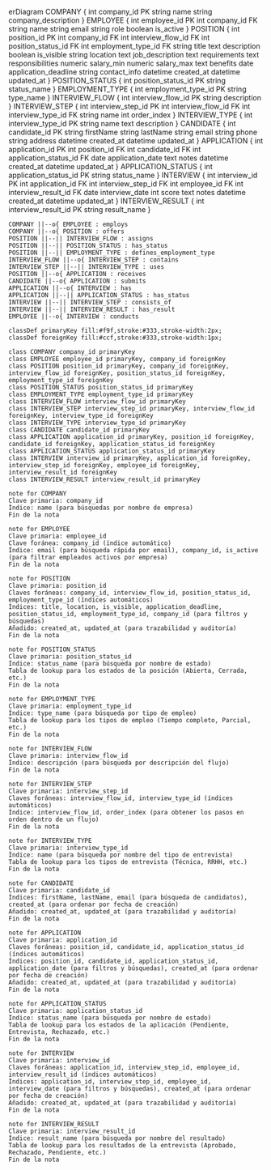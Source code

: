 erDiagram
    COMPANY {
        int company_id PK
        string name
        string company_description
    }
    EMPLOYEE {
        int employee_id PK
        int company_id FK
        string name
        string email
        string role
        boolean is_active
    }
    POSITION {
        int position_id PK
        int company_id FK
        int interview_flow_id FK
        int position_status_id FK
        int employment_type_id FK
        string title
        text description
        boolean is_visible
        string location
        text job_description
        text requirements
        text responsibilities
        numeric salary_min
        numeric salary_max
        text benefits
        date application_deadline
        string contact_info
        datetime created_at
        datetime updated_at
    }
    POSITION_STATUS {
        int position_status_id PK
        string status_name
    }
    EMPLOYMENT_TYPE {
        int employment_type_id PK
        string type_name
    }
    INTERVIEW_FLOW {
        int interview_flow_id PK
        string description
    }
    INTERVIEW_STEP {
        int interview_step_id PK
        int interview_flow_id FK
        int interview_type_id FK
        string name
        int order_index
    }
    INTERVIEW_TYPE {
        int interview_type_id PK
        string name
        text description
    }
    CANDIDATE {
        int candidate_id PK
        string firstName
        string lastName
        string email
        string phone
        string address
        datetime created_at
        datetime updated_at
    }
    APPLICATION {
        int application_id PK
        int position_id FK
        int candidate_id FK
        int application_status_id FK
        date application_date
        text notes
        datetime created_at
        datetime updated_at
    }
    APPLICATION_STATUS {
        int application_status_id PK
        string status_name
    }
    INTERVIEW {
        int interview_id PK
        int application_id FK
        int interview_step_id FK
        int employee_id FK
        int interview_result_id FK
        date interview_date
        int score
        text notes
        datetime created_at
        datetime updated_at
    }
    INTERVIEW_RESULT {
        int interview_result_id PK
        string result_name
    }

    COMPANY ||--o{ EMPLOYEE : employs
    COMPANY ||--o{ POSITION : offers
    POSITION ||--|| INTERVIEW_FLOW : assigns
    POSITION ||--|| POSITION_STATUS : has_status
    POSITION ||--|| EMPLOYMENT_TYPE : defines_employment_type
    INTERVIEW_FLOW ||--o{ INTERVIEW_STEP : contains
    INTERVIEW_STEP ||--|| INTERVIEW_TYPE : uses
    POSITION ||--o{ APPLICATION : receives
    CANDIDATE ||--o{ APPLICATION : submits
    APPLICATION ||--o{ INTERVIEW : has
    APPLICATION ||--|| APPLICATION_STATUS : has_status
    INTERVIEW ||--|| INTERVIEW_STEP : consists_of
    INTERVIEW ||--|| INTERVIEW_RESULT : has_result
    EMPLOYEE ||--o{ INTERVIEW : conducts

    classDef primaryKey fill:#f9f,stroke:#333,stroke-width:2px;
    classDef foreignKey fill:#ccf,stroke:#333,stroke-width:1px;

    class COMPANY company_id primaryKey
    class EMPLOYEE employee_id primaryKey, company_id foreignKey
    class POSITION position_id primaryKey, company_id foreignKey, interview_flow_id foreignKey, position_status_id foreignKey, employment_type_id foreignKey
    class POSITION_STATUS position_status_id primaryKey
    class EMPLOYMENT_TYPE employment_type_id primaryKey
    class INTERVIEW_FLOW interview_flow_id primaryKey
    class INTERVIEW_STEP interview_step_id primaryKey, interview_flow_id foreignKey, interview_type_id foreignKey
    class INTERVIEW_TYPE interview_type_id primaryKey
    class CANDIDATE candidate_id primaryKey
    class APPLICATION application_id primaryKey, position_id foreignKey, candidate_id foreignKey, application_status_id foreignKey
    class APPLICATION_STATUS application_status_id primaryKey
    class INTERVIEW interview_id primaryKey, application_id foreignKey, interview_step_id foreignKey, employee_id foreignKey, interview_result_id foreignKey
    class INTERVIEW_RESULT interview_result_id primaryKey

    note for COMPANY
    Clave primaria: company_id
    Índice: name (para búsquedas por nombre de empresa)
    Fin de la nota

    note for EMPLOYEE
    Clave primaria: employee_id
    Clave foránea: company_id (índice automático)
    Índice: email (para búsqueda rápida por email), company_id, is_active (para filtrar empleados activos por empresa)
    Fin de la nota

    note for POSITION
    Clave primaria: position_id
    Claves foráneas: company_id, interview_flow_id, position_status_id, employment_type_id (índices automáticos)
    Índices: title, location, is_visible, application_deadline, position_status_id, employment_type_id, company_id (para filtros y búsquedas)
    Añadido: created_at, updated_at (para trazabilidad y auditoría)
    Fin de la nota

    note for POSITION_STATUS
    Clave primaria: position_status_id
    Índice: status_name (para búsqueda por nombre de estado)
    Tabla de lookup para los estados de la posición (Abierta, Cerrada, etc.)
    Fin de la nota

    note for EMPLOYMENT_TYPE
    Clave primaria: employment_type_id
    Índice: type_name (para búsqueda por tipo de empleo)
    Tabla de lookup para los tipos de empleo (Tiempo completo, Parcial, etc.)
    Fin de la nota

    note for INTERVIEW_FLOW
    Clave primaria: interview_flow_id
    Índice: descripción (para búsqueda por descripción del flujo)
    Fin de la nota

    note for INTERVIEW_STEP
    Clave primaria: interview_step_id
    Claves foráneas: interview_flow_id, interview_type_id (índices automáticos)
    Índice: interview_flow_id, order_index (para obtener los pasos en orden dentro de un flujo)
    Fin de la nota

    note for INTERVIEW_TYPE
    Clave primaria: interview_type_id
    Índice: name (para búsqueda por nombre del tipo de entrevista)
    Tabla de lookup para los tipos de entrevista (Técnica, RRHH, etc.)
    Fin de la nota

    note for CANDIDATE
    Clave primaria: candidate_id
    Índices: firstName, lastName, email (para búsqueda de candidatos), created_at (para ordenar por fecha de creación)
    Añadido: created_at, updated_at (para trazabilidad y auditoría)
    Fin de la nota

    note for APPLICATION
    Clave primaria: application_id
    Claves foráneas: position_id, candidate_id, application_status_id (índices automáticos)
    Índices: position_id, candidate_id, application_status_id, application_date (para filtros y búsquedas), created_at (para ordenar por fecha de creación)
    Añadido: created_at, updated_at (para trazabilidad y auditoría)
    Fin de la nota

    note for APPLICATION_STATUS
    Clave primaria: application_status_id
    Índice: status_name (para búsqueda por nombre de estado)
    Tabla de lookup para los estados de la aplicación (Pendiente, Entrevista, Rechazado, etc.)
    Fin de la nota

    note for INTERVIEW
    Clave primaria: interview_id
    Claves foráneas: application_id, interview_step_id, employee_id, interview_result_id (índices automáticos)
    Índices: application_id, interview_step_id, employee_id, interview_date (para filtros y búsquedas), created_at (para ordenar por fecha de creación)
    Añadido: created_at, updated_at (para trazabilidad y auditoría)
    Fin de la nota

    note for INTERVIEW_RESULT
    Clave primaria: interview_result_id
    Índice: result_name (para búsqueda por nombre del resultado)
    Tabla de lookup para los resultados de la entrevista (Aprobado, Rechazado, Pendiente, etc.)
    Fin de la nota